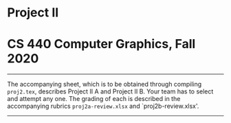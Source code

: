 # Project II
# CS 440 Computer Graphics, Fall 2020
***

The accompanying sheet, which is to be obtained through compiling `proj2.tex`, describes Project II A and Project II B. Your team has to select and attempt any one. The grading of each is described in the accompanying rubrics `proj2a-review.xlsx` and `proj2b-review.xlsx'.

----------
